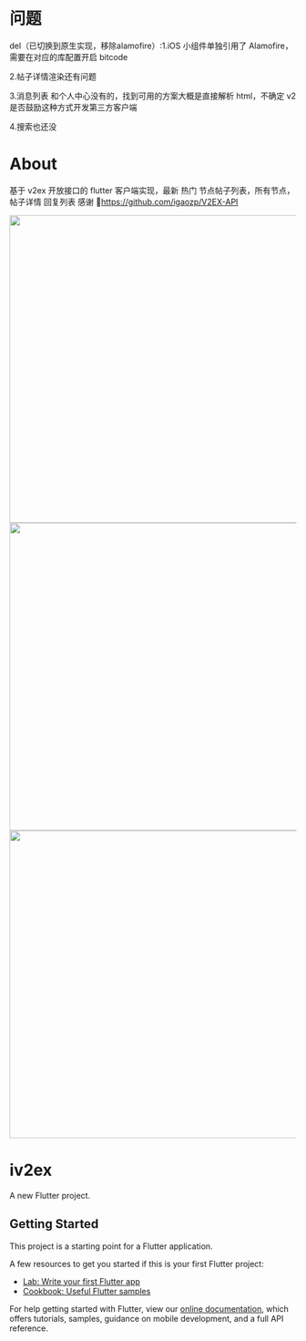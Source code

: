 # 问题

del（已切换到原生实现，移除alamofire）:1.iOS 小组件单独引用了 Alamofire，需要在对应的库配置开启 bitcode

2.帖子详情渲染还有问题

3.消息列表 和个人中心没有的，找到可用的方案大概是直接解析 html，不确定 v2 是否鼓励这种方式开发第三方客户端

4.搜索也还没

# About

基于 v2ex 开放接口的 flutter 客户端实现，最新 热门 节点帖子列表，所有节点，帖子详情 回复列表 感谢 🙏https://github.com/igaozp/V2EX-API

<img src='https://tva1.sinaimg.cn/large/0081Kckwgy1gkgjztg23uj30ku17yjug.jpg' widh=240 height=540/>
<img src='https://tva1.sinaimg.cn/large/0081Kckwgy1gkgk1e98s6j30ku17ygmu.jpg' widh=240 height=540/>
<img src='https://tva1.sinaimg.cn/large/0081Kckwgy1gkgk1e98s6j30ku17ygmu.jpg' widh=240 height=540/>

# iv2ex

A new Flutter project.

## Getting Started

This project is a starting point for a Flutter application.

A few resources to get you started if this is your first Flutter project:

- [Lab: Write your first Flutter app](https://flutter.dev/docs/get-started/codelab)
- [Cookbook: Useful Flutter samples](https://flutter.dev/docs/cookbook)

For help getting started with Flutter, view our
[online documentation](https://flutter.dev/docs), which offers tutorials,
samples, guidance on mobile development, and a full API reference.
